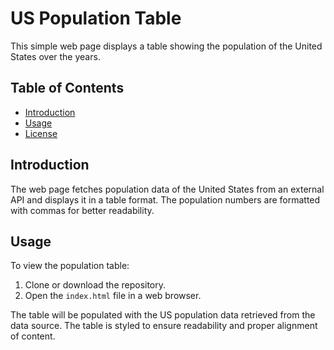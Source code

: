 # US Population Table

This simple web page displays a table showing the population of the United States over the years.

## Table of Contents

- [Introduction](#introduction)
- [Usage](#usage)
- [License](#license)

## Introduction

The web page fetches population data of the United States from an external API and displays it in a table format. The population numbers are formatted with commas for better readability.

## Usage

To view the population table:

1. Clone or download the repository.
2. Open the `index.html` file in a web browser.

The table will be populated with the US population data retrieved from the data source. The table is styled to ensure readability and proper alignment of content.
